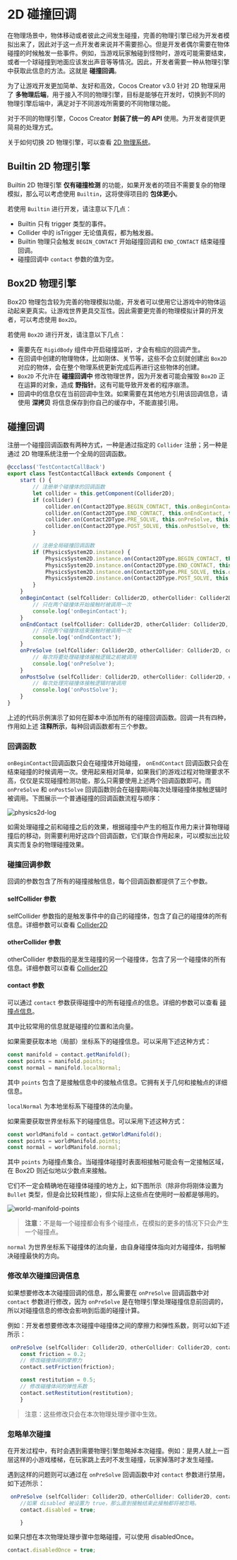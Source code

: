 # 2D 碰撞回调

在物理场景中，物体移动或者彼此之间发生碰撞，完善的物理引擎已经为开发者模拟出来了，因此对于这一点开发者来说并不需要担心。但是开发者偶尔需要在物体碰撞的时候触发一些事件。例如，当游戏玩家触碰到怪物时，游戏可能需要结束，或者一个球碰撞到地面应该发出声音等等情况。因此，开发者需要一种从物理引擎中获取此信息的方法。这就是 **碰撞回调**。

为了让游戏开发更加简单、友好和高效，Cocos Creator v3.0 针对 2D 物理采用了 **多物理后端**，用于接入不同的物理引擎，目标是能够在开发时，切换到不同的物理引擎后端中，满足对于不同游戏所需要的不同物理功能。

对于不同的物理引擎，Cocos Creator  **封装了统一的 API** 使用。为开发者提供更简易的处理方式。

关于如何切换 2D 物理引擎，可以查看 [2D 物理系统](./physics-2d.md)。

## Builtin 2D 物理引擎

Builtin 2D 物理引擎 **仅有碰撞检测** 的功能，如果开发者的项目不需要复杂的物理模拟，那么可以考虑使用 `Builtin`，这将使得项目的 **包体更小**。

若使用 `Builtin` 进行开发，请注意以下几点：

- Builtin 只有 trigger 类型的事件。
- Collider 中的 isTrigger 无论值真假，都为触发器。
- Builtin 物理只会触发 `BEGIN_CONTACT` 开始碰撞回调和 `END_CONTACT` 结束碰撞回调。
- 碰撞回调中 `contact` 参数的值为空。

## Box2D 物理引擎

Box2D 物理包含较为完善的物理模拟功能，开发者可以使用它让游戏中的物体运动起来更真实。让游戏世界更具交互性。因此需要更完善的物理模拟计算的开发者，可以考虑使用 `Box2D`。

若使用 `Box2D` 进行开发，请注意以下几点：

- 需要先在 `RigidBody` 组件中开启碰撞监听，才会有相应的回调产生。
- 在回调中创建的物理物体，比如刚体、关节等，这些不会立刻就创建出 `Box2D` 对应的物体，会在整个物理系统更新完成后再进行这些物体的创建。
- `Box2D` 不允许在 **碰撞回调中** 修改物理世界，因为开发者可能会摧毁 `Box2D` 正在运算的对象，造成 **野指针**。这有可能导致开发者的程序崩溃。
- 回调中的信息仅在当前回调中生效。如果需要在其他地方引用该回调信息，请使用 **深拷贝** 将信息保存到你自己的缓存中，不能直接引用。

## 碰撞回调

注册一个碰撞回调函数有两种方式，一种是通过指定的 `Collider` 注册；另一种是通过 2D 物理系统注册一个全局的回调函数。

```ts
@ccclass('TestContactCallBack')
export class TestContactCallBack extends Component {
    start () {
        // 注册单个碰撞体的回调函数
        let collider = this.getComponent(Collider2D);
        if (collider) {
            collider.on(Contact2DType.BEGIN_CONTACT, this.onBeginContact, this);
            collider.on(Contact2DType.END_CONTACT, this.onEndContact, this);
            collider.on(Contact2DType.PRE_SOLVE, this.onPreSolve, this);
            collider.on(Contact2DType.POST_SOLVE, this.onPostSolve, this);
        }

        // 注册全局碰撞回调函数
        if (PhysicsSystem2D.instance) {
            PhysicsSystem2D.instance.on(Contact2DType.BEGIN_CONTACT, this.onBeginContact, this);
            PhysicsSystem2D.instance.on(Contact2DType.END_CONTACT, this.onEndContact, this);
            PhysicsSystem2D.instance.on(Contact2DType.PRE_SOLVE, this.onPreSolve, this);
            PhysicsSystem2D.instance.on(Contact2DType.POST_SOLVE, this.onPostSolve, this);
        }
    }
    onBeginContact (selfCollider: Collider2D, otherCollider: Collider2D, contact: IPhysics2DContact | null) {
        // 只在两个碰撞体开始接触时被调用一次
        console.log('onBeginContact');
    }
    onEndContact (selfCollider: Collider2D, otherCollider: Collider2D, contact: IPhysics2DContact | null) {
        // 只在两个碰撞体结束接触时被调用一次
        console.log('onEndContact');
    }
    onPreSolve (selfCollider: Collider2D, otherCollider: Collider2D, contact: IPhysics2DContact | null) {
        // 每次将要处理碰撞体接触逻辑之前被调用
        console.log('onPreSolve');
    }
    onPostSolve (selfCollider: Collider2D, otherCollider: Collider2D, contact: IPhysics2DContact | null) {
        // 每次处理完碰撞体接触逻辑时被调用
        console.log('onPostSolve');
    }
}

```

上述的代码示例演示了如何在脚本中添加所有的碰撞回调函数。回调一共有四种，作用如上述 **注释所示**，每种回调函数都有三个参数。

### 回调函数

`onBeginContact`回调函数只会在碰撞体开始碰撞， `onEndContact` 回调函数只会在结束碰撞的时候调用一次。使用起来相对简单，如果我们的游戏过程对物理要求不高，仅仅是实现碰撞检测功能，那么只需要使用上述两个回调函数即可。而 `onPreSolve` 和 `onPostSolve` 回调函数则会在碰撞期间每次处理碰撞体接触逻辑时被调用。下图展示一个普通碰撞的回调函数流程与顺序：

![physics2d-log](image/physics2d-log.png)

如需处理碰撞之前和碰撞之后的效果，根据碰撞中产生的相互作用力来计算物理碰撞后的移动，则需要利用好这四个回调函数，它们联合作用起来，可以模拟出比较真实而复杂的物理碰撞效果。

### 碰撞回调参数

回调的参数包含了所有的碰撞接触信息，每个回调函数都提供了三个参数。

#### selfCollider 参数

selfCollider 参数指的是触发事件中的自己的碰撞体，包含了自己的碰撞体的所有信息。详细参数可以查看 [Collider2D](__APIDOC__/zh/classes/physics2d.polygoncollider2d.html)

#### otherCollider 参数

otherCollider 参数指的是发生碰撞的另一个碰撞体，包含了另一个碰撞体的所有信息。详细参数可以查看 [Collider2D](__APIDOC__/zh/classes/physics2d.polygoncollider2d.html)

#### contact 参数

可以通过 `contact` 参数获得碰撞中的所有碰撞点的信息。详细的参数可以查看 [碰撞点信息](__APIDOC__/zh/interfaces/cocos_physics_2d_spec.iphysics2dcontact.html)。

其中比较常用的信息就是碰撞的位置和法向量。

如果需要获取本地（局部）坐标系下的碰撞信息。可以采用下述这种方式：

```ts
const manifold = contact.getManifold();
const points = manifold.points;
const normal = manifold.localNormal;
```

其中 `points` 包含了是接触信息中的接触点信息。它拥有关于几何和接触点的详细信息。

<!-- 详细信息可以查看 [接触点信息](https://docs.cocos.com/creator/3.3/api/zh/#/docs/3.3/zh/physics2d/Interface/IPhysics2DManifoldPoint)。 -->

`localNormal` 为本地坐标系下碰撞体的法向量。

如果需要获取世界坐标系下的碰撞信息。可以采用下述这种方式：

```ts
const worldManifold = contact.getWorldManifold();
const points = worldManifold.points;
const normal = worldManifold.normal;
```

其中 `points` 为碰撞点集合。当碰撞体碰撞时表面相接触可能会有一定接触区域，在 Box2D 则近似地以少数点来接触。

它们不一定会精确地在碰撞体碰撞的地方上，如下图所示（除非你将刚体设置为 `Bullet` 类型，但是会比较耗性能），但实际上这些点在使用时一般都是够用的。

 ![world-manifold-points](./image/world-manifold-points.png)

>**注意**：不是每一个碰撞都会有多个碰撞点，在模拟的更多的情况下只会产生一个碰撞点。

`normal` 为世界坐标系下碰撞体的法向量，由自身碰撞体指向对方碰撞体，指明解决碰撞最快的方向。

### 修改单次碰撞回调信息

如果想要修改本次碰撞回调的信息，那么需要在 `onPreSolve` 回调函数中对 `contact` 参数进行修改，因为 `onPreSolve` 是在物理引擎处理碰撞信息前回调的，所以对碰撞信息的修改会影响到后面的碰撞计算。

例如：开发者想要修改本次碰撞中碰撞体之间的摩擦力和弹性系数，则可以如下述所示：

```ts
 onPreSolve (selfCollider: Collider2D, otherCollider: Collider2D, contact: IPhysics2DContact | null) {
    const friction = 0.2;
    // 修改碰撞体间的摩擦力
    contact.setFriction(friction);

    const restitution = 0.5;
    // 修改碰撞体间的弹性系数
    contact.setRestitution(restitution);
    }

```

>注意：这些修改只会在本次物理处理步骤中生效。

### 忽略单次碰撞

在开发过程中，有时会遇到需要物理引擎忽略掉本次碰撞。例如：是男人就上一百层这样的小游戏楼梯，在玩家跳上去时不发生碰撞，玩家掉落时才发生碰撞。

遇到这样的问题则可以通过在 `onPreSolve` 回调函数中对 `contact` 参数进行禁用，如下述所示：

```ts
 onPreSolve (selfCollider: Collider2D, otherCollider: Collider2D, contact: IPhysics2DContact | null) {
    //如果 disabled 被设置为 true，那么直到接触结束此接触都将被忽略。
    contact.disabled = true;

    }

```

如果只想在本次物理处理步骤中忽略碰撞，可以使用 disabledOnce。

```ts
contact.disabledOnce = true;
```
